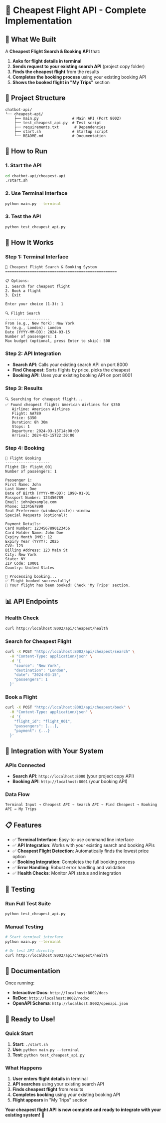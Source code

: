 # 🚀 Cheapest Flight API - Complete Implementation

## 🎯 **What We Built**

A **Cheapest Flight Search & Booking API** that:
1. **Asks for flight details in terminal**
2. **Sends request to your existing search API** (project copy folder)
3. **Finds the cheapest flight** from the results
4. **Completes the booking process** using your existing booking API
5. **Shows the booked flight in "My Trips"** section

## 📁 **Project Structure**

```
chatbot-api/
└── cheapest-api/
    ├── main.py               # Main API (Port 8002)
    ├── test_cheapest_api.py  # Test script
    ├── requirements.txt       # Dependencies
    ├── start.sh              # Startup script
    └── README.md             # Documentation
```

## 🚀 **How to Run**

### **1. Start the API**
```bash
cd chatbot-api/cheapest-api
./start.sh
```

### **2. Use Terminal Interface**
```bash
python main.py --terminal
```

### **3. Test the API**
```bash
python test_cheapest_api.py
```

## 🎯 **How It Works**

### **Step 1: Terminal Interface**
```
🚀 Cheapest Flight Search & Booking System
==================================================

📋 Options:
1. Search for cheapest flight
2. Book a flight
3. Exit

Enter your choice (1-3): 1

🔍 Flight Search
--------------------
From (e.g., New York): New York
To (e.g., London): London
Date (YYYY-MM-DD): 2024-03-15
Number of passengers: 1
Max budget (optional, press Enter to skip): 500
```

### **Step 2: API Integration**
- **Search API**: Calls your existing search API on port 8000
- **Find Cheapest**: Sorts flights by price, picks the cheapest
- **Booking API**: Uses your existing booking API on port 8001

### **Step 3: Results**
```
🔍 Searching for cheapest flight...
✅ Found cheapest flight: American Airlines for $350
   Airline: American Airlines
   Flight: AA789
   Price: $350
   Duration: 8h 30m
   Stops: 1
   Departure: 2024-03-15T14:00:00
   Arrival: 2024-03-15T22:30:00
```

### **Step 4: Booking**
```
🎫 Flight Booking
--------------------
Flight ID: flight_001
Number of passengers: 1

Passenger 1:
First Name: John
Last Name: Doe
Date of Birth (YYYY-MM-DD): 1990-01-01
Passport Number: 123456789
Email: john@example.com
Phone: 1234567890
Seat Preference (window/aisle): window
Special Requests (optional): 

Payment Details:
Card Number: 1234567890123456
Card Holder Name: John Doe
Expiry Month (MM): 12
Expiry Year (YYYY): 2025
CVV: 123
Billing Address: 123 Main St
City: New York
State: NY
ZIP Code: 10001
Country: United States

🎫 Processing booking...
✅ Flight booked successfully!
🎉 Your flight has been booked! Check 'My Trips' section.
```

## 📊 **API Endpoints**

### **Health Check**
```bash
curl http://localhost:8002/api/cheapest/health
```

### **Search for Cheapest Flight**
```bash
curl -X POST "http://localhost:8002/api/cheapest/search" \
  -H "Content-Type: application/json" \
  -d '{
    "source": "New York",
    "destination": "London",
    "date": "2024-03-15",
    "passengers": 1
  }'
```

### **Book a Flight**
```bash
curl -X POST "http://localhost:8002/api/cheapest/book" \
  -H "Content-Type: application/json" \
  -d '{
    "flight_id": "flight_001",
    "passengers": [...],
    "payment": {...}
  }'
```

## 🔧 **Integration with Your System**

### **APIs Connected**
- **Search API**: `http://localhost:8000` (your project copy API)
- **Booking API**: `http://localhost:8001` (your booking API)

### **Data Flow**
```
Terminal Input → Cheapest API → Search API → Find Cheapest → Booking API → My Trips
```

## 📋 **Features**

- ✅ **Terminal Interface**: Easy-to-use command line interface
- ✅ **API Integration**: Works with your existing search and booking APIs
- ✅ **Cheapest Flight Detection**: Automatically finds the lowest price option
- ✅ **Booking Integration**: Completes the full booking process
- ✅ **Error Handling**: Robust error handling and validation
- ✅ **Health Checks**: Monitor API status and integration

## 🧪 **Testing**

### **Run Full Test Suite**
```bash
python test_cheapest_api.py
```

### **Manual Testing**
```bash
# Start terminal interface
python main.py --terminal

# Or test API directly
curl http://localhost:8002/api/cheapest/health
```

## 📖 **Documentation**

Once running:
- **Interactive Docs**: `http://localhost:8002/docs`
- **ReDoc**: `http://localhost:8002/redoc`
- **OpenAPI Schema**: `http://localhost:8002/openapi.json`

## 🎉 **Ready to Use!**

### **Quick Start**
1. **Start**: `./start.sh`
2. **Use**: `python main.py --terminal`
3. **Test**: `python test_cheapest_api.py`

### **What Happens**
1. **User enters flight details** in terminal
2. **API searches** using your existing search API
3. **Finds cheapest flight** from results
4. **Completes booking** using your existing booking API
5. **Flight appears** in "My Trips" section

**Your cheapest flight API is now complete and ready to integrate with your existing system!** 🚀 